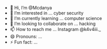 - 👋 Hi, I’m @Mcdanya
- 👀 I’m interested in ... cyber security 
- 🌱 I’m currently learning ... computer science 
- 💞️ I’m looking to collaborate on ... hacking 
- 📫 How to reach me ... Instagram @k4v4iii._
- 😄 Pronouns: ...
- ⚡ Fun fact: ...

<!---
Mcdanya/Mcdanya is a ✨ special ✨ repository because its `README.md` (this file) appears on your GitHub profile.
You can click the Preview link to take a look at your changes.
--->
